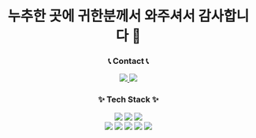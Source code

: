 <h1 align="center"> 누추한 곳에 귀한분께서 와주셔서 감사합니다 👋 </h1>



<h3 align="center"> 📞 Contact 📞 </h3>
<div align="center">
    <a href="mailto:changmin38@gmail.com">
        <img src="https://img.shields.io/badge/Gmail-EA4335?style=for-the-badge&logo=Gmail&logoColor=white"> 
    </a>
    <a href="https://www.instagram.com/chan_g_03">
        <img src="https://img.shields.io/badge/Instagram-E4405F?style=for-thebadge&logo=Instagram&logoColor=white"> 
    </a>
</div>

<h3 align="center">✨ Tech Stack ✨</h3>
<div align="center">
  <img src = "https://img.shields.io/badge/Java-ED8B00?style=for-the-badge&logo=openjdk&logoColor=white"/>
  <img src = "https://img.shields.io/badge/JavaScript-F7DF1E?style=for-the-badge&logo=JavaScript&logoColor=white"/>
  <img src = "https://img.shields.io/badge/Python-3776AB?style=for-the-badge&logo=python&logoColor=white"/>
 </div>
 <div align="center">
  <img src = "https://img.shields.io/badge/HTML-239120?style=for-the-badge&logo=html5&logoColor=white"/>
  <img src = "https://img.shields.io/badge/CSS-239120?&style=for-the-badge&logo=css3&logoColor=white"/>
  <img src = "https://img.shields.io/badge/Android-3DDC84?style=for-the-badge&logo=android&logoColor=white"/>
  <img src = "https://img.shields.io/badge/MySQL-00000F?style=for-the-badge&logo=mysql&logoColor=white"/>
  <img src = "https://img.shields.io/badge/Flask-000000?style=for-the-badge&logo=flask&logoColor=white"/>
</div>
<!--
**bbmini96/bbmini96** is a ✨ _special_ ✨ repository because its `README.md` (this file) appears on your GitHub profile.

Here are some ideas to get you started:

- 🔭 I’m currently working on ...
- 🌱 I’m currently learning ...
- 👯 I’m looking to collaborate on ...
- 🤔 I’m looking for help with ...
- 💬 Ask me about ...
- 📫 How to reach me: ...
- 😄 Pronouns: ...
- ⚡ Fun fact: ...
-->
